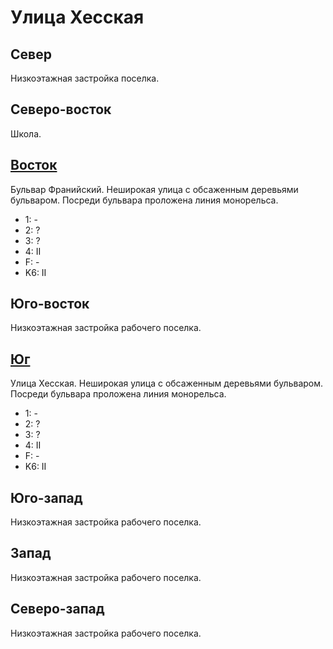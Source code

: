 # Улица Хесская

## Север

Низкоэтажная застройка поселка.

## Северо-восток

Школа.

## [Восток](./10570065.md)

Бульвар Франийский.
Неширокая улица с обсаженным деревьями бульваром.
Посреди бульвара проложена линия монорельса.

* 1:    -
* 2:    ?
* 3:    ?
* 4:    II
* F:    -
* K6:   II

## Юго-восток

Низкоэтажная застройка рабочего поселка.

## [Юг](./10565067.md)

Улица Хесская.
Неширокая улица с обсаженным деревьями бульваром.
Посреди бульвара проложена линия монорельса.

* 1:    -
* 2:    ?
* 3:    ?
* 4:    II
* F:    -
* K6:   II

## Юго-запад

Низкоэтажная застройка рабочего поселка.

## Запад

Низкоэтажная застройка рабочего поселка.

## Северо-запад

Низкоэтажная застройка рабочего поселка.

